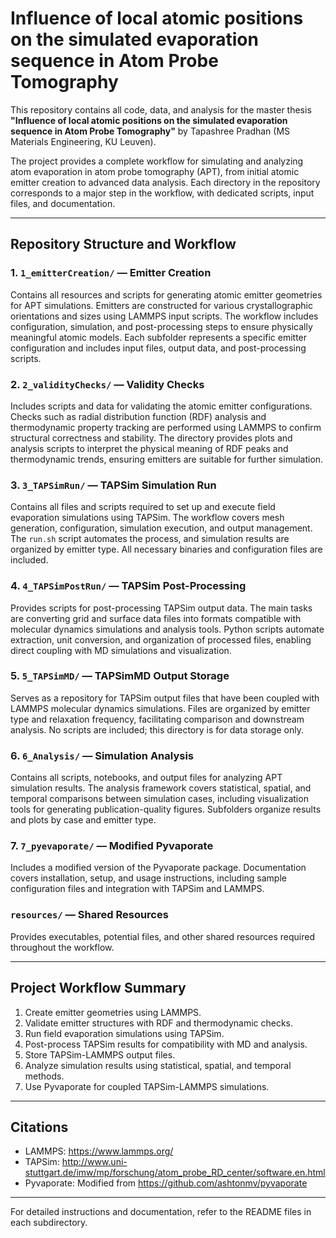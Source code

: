 # Influence of local atomic positions on the simulated evaporation sequence in Atom Probe Tomography

This repository contains all code, data, and analysis for the master thesis **"Influence of local atomic positions on the simulated evaporation sequence in Atom Probe Tomography"** by Tapashree Pradhan (MS Materials Engineering, KU Leuven).

The project provides a complete workflow for simulating and analyzing atom evaporation in atom probe tomography (APT), from initial atomic emitter creation to advanced data analysis. Each directory in the repository corresponds to a major step in the workflow, with dedicated scripts, input files, and documentation.

---

## Repository Structure and Workflow

### 1. `1_emitterCreation/` — Emitter Creation

Contains all resources and scripts for generating atomic emitter geometries for APT simulations. Emitters are constructed for various crystallographic orientations and sizes using LAMMPS input scripts. The workflow includes configuration, simulation, and post-processing steps to ensure physically meaningful atomic models. Each subfolder represents a specific emitter configuration and includes input files, output data, and post-processing scripts.

### 2. `2_validityChecks/` — Validity Checks

Includes scripts and data for validating the atomic emitter configurations. Checks such as radial distribution function (RDF) analysis and thermodynamic property tracking are performed using LAMMPS to confirm structural correctness and stability. The directory provides plots and analysis scripts to interpret the physical meaning of RDF peaks and thermodynamic trends, ensuring emitters are suitable for further simulation.

### 3. `3_TAPSimRun/` — TAPSim Simulation Run

Contains all files and scripts required to set up and execute field evaporation simulations using TAPSim. The workflow covers mesh generation, configuration, simulation execution, and output management. The `run.sh` script automates the process, and simulation results are organized by emitter type. All necessary binaries and configuration files are included.

### 4. `4_TAPSimPostRun/` — TAPSim Post-Processing

Provides scripts for post-processing TAPSim output data. The main tasks are converting grid and surface data files into formats compatible with molecular dynamics simulations and analysis tools. Python scripts automate extraction, unit conversion, and organization of processed files, enabling direct coupling with MD simulations and visualization.

### 5. `5_TAPSimMD/` — TAPSimMD Output Storage

Serves as a repository for TAPSim output files that have been coupled with LAMMPS molecular dynamics simulations. Files are organized by emitter type and relaxation frequency, facilitating comparison and downstream analysis. No scripts are included; this directory is for data storage only.

### 6. `6_Analysis/` — Simulation Analysis

Contains all scripts, notebooks, and output files for analyzing APT simulation results. The analysis framework covers statistical, spatial, and temporal comparisons between simulation cases, including visualization tools for generating publication-quality figures. Subfolders organize results and plots by case and emitter type.

### 7. `7_pyevaporate/` — Modified Pyvaporate

Includes a modified version of the Pyvaporate package. Documentation covers installation, setup, and usage instructions, including sample configuration files and integration with TAPSim and LAMMPS.

### `resources/` — Shared Resources

Provides executables, potential files, and other shared resources required throughout the workflow.

---

## Project Workflow Summary

1. Create emitter geometries using LAMMPS.
2. Validate emitter structures with RDF and thermodynamic checks.
3. Run field evaporation simulations using TAPSim.
4. Post-process TAPSim results for compatibility with MD and analysis.
5. Store TAPSim-LAMMPS output files.
6. Analyze simulation results using statistical, spatial, and temporal methods.
7. Use Pyvaporate for coupled TAPSim-LAMMPS simulations.

---

## Citations

- LAMMPS: https://www.lammps.org/
- TAPSim: http://www.uni-stuttgart.de/imw/mp/forschung/atom_probe_RD_center/software.en.html
- Pyvaporate: Modified from https://github.com/ashtonmv/pyvaporate

---

For detailed instructions and documentation, refer to the README files in each subdirectory.

